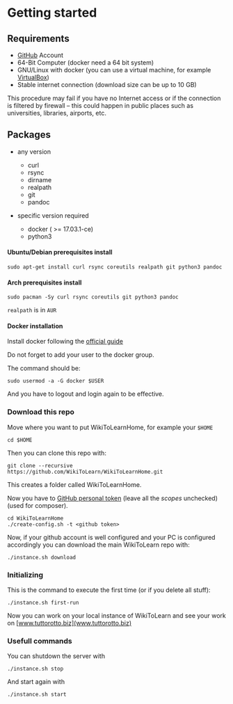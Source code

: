 # Getting started

## Requirements

- [GitHub](https://github.com/) Account
- 64-Bit Computer (docker need a 64 bit system)
- GNU/Linux with docker (you can use a virtual machine, for example [VirtualBox](https://www.virtualbox.org/))
- Stable internet connection (download size can be up to 10 GB)

This procedure may fail if you have no Internet access or if the connection is filtered by firewall – this could happen in public places such as universities, libraries, airports, etc.

## Packages

* any version
    - curl
    - rsync
    - dirname
    - realpath
    - git
    - pandoc

* specific version required
    - docker ( >= 17.03.1-ce)
    - python3

#### Ubuntu/Debian prerequisites install

``` {.bash}
sudo apt-get install curl rsync coreutils realpath git python3 pandoc
```

#### Arch prerequisites install

``` {.bash}
sudo pacman -Sy curl rsync coreutils git python3 pandoc
```

`realpath` is in `AUR`

#### Docker installation

Install docker following the
[official guide](https://docs.docker.com/engine/installation/)

Do not forget to add your user to the docker group.

The command should be:

``` {.bash}
sudo usermod -a -G docker $USER
```

And you have to logout and login again to be effective.

### Download this repo

Move where you want to put WikiToLearnHome, for example your `$HOME`

``` {.bash}
cd $HOME
```

Then you can clone this repo with:

``` {.bash}
git clone --recursive https://github.com/WikiToLearn/WikiToLearnHome.git
```

This creates a folder called WikiToLearnHome.

Now you have to [GitHub personal token](https://github.com/blog/1509-personal-api-tokens) (leave all the *scopes* unchecked) (used for composer).

``` {.bash}
cd WikiToLearnHome
./create-config.sh -t <github token>
```

Now, if your github account is well configured and your PC is configured accordingly you can download the main WikiToLearn repo with:

``` {.bash}
./instance.sh download
```

### Initializing

This is the command to execute the first time (or if you delete all stuff):

``` {.bash}
./instance.sh first-run
```

Now you can work on your local instance of WikiToLearn and see your work
on [www.tuttorotto.biz](www.tuttorotto.biz)

### Usefull commands

You can shutdown the server with

``` {.bash}
./instance.sh stop
```

And start again with

``` {.bash}
./instance.sh start
```
